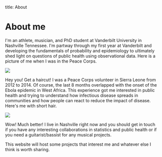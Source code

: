 title: About
# About me

I'm an athlete, musician, and PhD student at Vanderbilt University in Nashville Tennessee.  I'm partway through my first year at Vanderbilt and developing the fundamentals of probability and epidemiology to ultimately shed light on questions of public health using observational data.  Here is a picture of me when I was in the Peace Corps.

![](https://michaelleewilliams.github.io/10514247_10204367675457109_691172370308946835_o.jpg)

Hey you! Get a haircut! I was a Peace Corps volunteer in Sierra Leone from 2012 to 2014.  Of course, the last 8 months overlapped with the onset of the Ebola epidemic in West Africa.  This experience got me interested in public health and trying to understand how infectious disease spreads in communities and how people can react to reduce the impact of disease.  Here's me with short hair.

![](https://michaelleewilliams.github.io/smallface.jpeg)

Wow! Much better! I live in Nashville right now and you should get in touch if you have any interesting collaborations in statistics and public health or if you need a guitarist/bassist for any musical projects.

This website will host some projects that interest me and whatever else I think is worth sharing.
